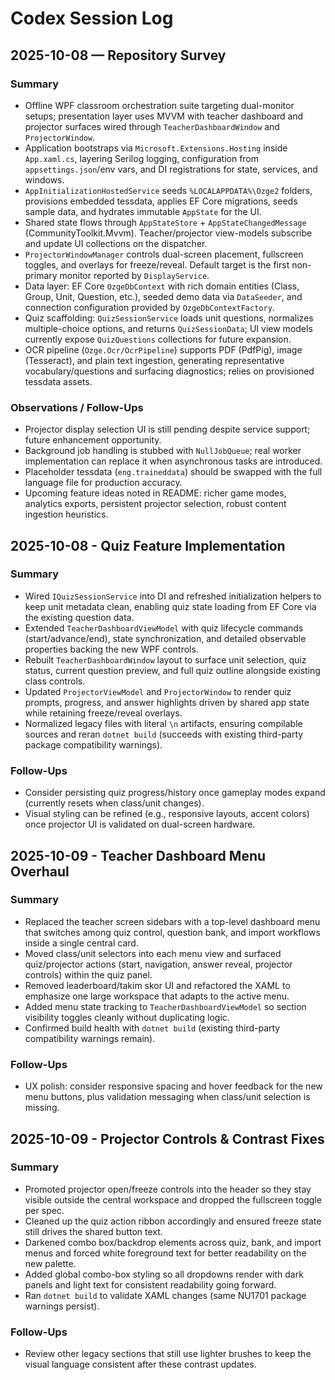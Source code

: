 # Codex Session Log

## 2025-10-08 — Repository Survey

### Summary
- Offline WPF classroom orchestration suite targeting dual-monitor setups; presentation layer uses MVVM with teacher dashboard and projector surfaces wired through `TeacherDashboardWindow` and `ProjectorWindow`.
- Application bootstraps via `Microsoft.Extensions.Hosting` inside `App.xaml.cs`, layering Serilog logging, configuration from `appsettings.json`/env vars, and DI registrations for state, services, and windows.
- `AppInitializationHostedService` seeds `%LOCALAPPDATA%\Ozge2` folders, provisions embedded tessdata, applies EF Core migrations, seeds sample data, and hydrates immutable `AppState` for the UI.
- Shared state flows through `AppStateStore` + `AppStateChangedMessage` (CommunityToolkit.Mvvm). Teacher/projector view-models subscribe and update UI collections on the dispatcher.
- `ProjectorWindowManager` controls dual-screen placement, fullscreen toggles, and overlays for freeze/reveal. Default target is the first non-primary monitor reported by `DisplayService`.
- Data layer: EF Core `OzgeDbContext` with rich domain entities (Class, Group, Unit, Question, etc.), seeded demo data via `DataSeeder`, and connection configuration provided by `OzgeDbContextFactory`.
- Quiz scaffolding: `QuizSessionService` loads unit questions, normalizes multiple-choice options, and returns `QuizSessionData`; UI view models currently expose `QuizQuestions` collections for future expansion.
- OCR pipeline (`Ozge.Ocr/OcrPipeline`) supports PDF (PdfPig), image (Tesseract), and plain text ingestion, generating representative vocabulary/questions and surfacing diagnostics; relies on provisioned tessdata assets.

### Observations / Follow-Ups
- Projector display selection UI is still pending despite service support; future enhancement opportunity.
- Background job handling is stubbed with `NullJobQueue`; real worker implementation can replace it when asynchronous tasks are introduced.
- Placeholder tessdata (`eng.traineddata`) should be swapped with the full language file for production accuracy.
- Upcoming feature ideas noted in README: richer game modes, analytics exports, persistent projector selection, robust content ingestion heuristics.

## 2025-10-08 - Quiz Feature Implementation

### Summary
- Wired `IQuizSessionService` into DI and refreshed initialization helpers to keep unit metadata clean, enabling quiz state loading from EF Core via the existing question data.
- Extended `TeacherDashboardViewModel` with quiz lifecycle commands (start/advance/end), state synchronization, and detailed observable properties backing the new WPF controls.
- Rebuilt `TeacherDashboardWindow` layout to surface unit selection, quiz status, current question preview, and full quiz outline alongside existing class controls.
- Updated `ProjectorViewModel` and `ProjectorWindow` to render quiz prompts, progress, and answer highlights driven by shared app state while retaining freeze/reveal overlays.
- Normalized legacy files with literal `\n` artifacts, ensuring compilable sources and reran `dotnet build` (succeeds with existing third-party package compatibility warnings).

### Follow-Ups
- Consider persisting quiz progress/history once gameplay modes expand (currently resets when class/unit changes).
- Visual styling can be refined (e.g., responsive layouts, accent colors) once projector UI is validated on dual-screen hardware.

## 2025-10-09 - Teacher Dashboard Menu Overhaul

### Summary
- Replaced the teacher screen sidebars with a top-level dashboard menu that switches among quiz control, question bank, and import workflows inside a single central card.
- Moved class/unit selectors into each menu view and surfaced quiz/projector actions (start, navigation, answer reveal, projector controls) within the quiz panel.
- Removed leaderboard/takim skor UI and refactored the XAML to emphasize one large workspace that adapts to the active menu.
- Added menu state tracking to `TeacherDashboardViewModel` so section visibility toggles cleanly without duplicating logic.
- Confirmed build health with `dotnet build` (existing third-party compatibility warnings remain).

### Follow-Ups
- UX polish: consider responsive spacing and hover feedback for the new menu buttons, plus validation messaging when class/unit selection is missing.

## 2025-10-09 - Projector Controls & Contrast Fixes

### Summary
- Promoted projector open/freeze controls into the header so they stay visible outside the central workspace and dropped the fullscreen toggle per spec.
- Cleaned up the quiz action ribbon accordingly and ensured freeze state still drives the shared button text.
- Darkened combo box/backdrop elements across quiz, bank, and import menus and forced white foreground text for better readability on the new palette.
- Added global combo-box styling so all dropdowns render with dark panels and light text for consistent readability going forward.
- Ran `dotnet build` to validate XAML changes (same NU1701 package warnings persist).

### Follow-Ups
- Review other legacy sections that still use lighter brushes to keep the visual language consistent after these contrast updates.
